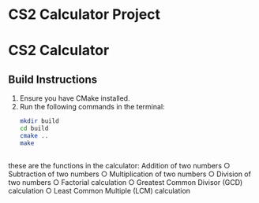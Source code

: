 # CS2 Calculator Project
# CS2 Calculator

## Build Instructions
1. Ensure you have CMake installed.
2. Run the following commands in the terminal:
   ```bash
   mkdir build
   cd build
   cmake ..
   make
 
these are the functions in the calculator:
Addition of two numbers 
○ Subtraction of two numbers 
○ Multiplication of two numbers 
○ Division of two numbers 
○ Factorial calculation 
○ Greatest Common Divisor (GCD) calculation 
○ Least Common Multiple (LCM) calculation